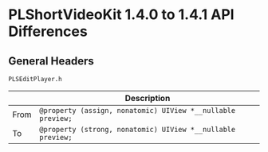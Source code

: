 # PLShortVideoKit 1.4.0 to 1.4.1 API Differences

## General Headers

```
PLSEditPlayer.h
```

|      | Description                                                               |
| ---- | ------------------------------------------------------------------------- |
| From | ```@property (assign, nonatomic) UIView *__nullable preview;``` |
| To   | ```@property (strong, nonatomic) UIView *__nullable preview;``` |














